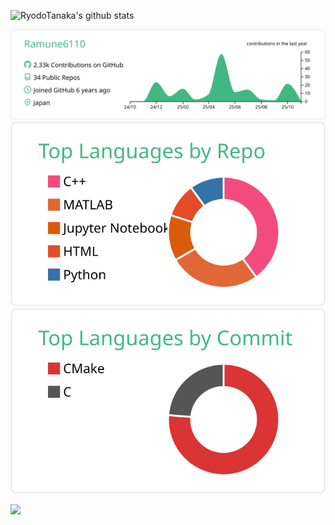 ![RyodoTanaka's github stats](https://github-readme-stats.vercel.app/api?username=Ramune6110)

<!--- 🔭 I’m currently working on ... -->
<!---- 🌱 I’m currently learning ...
  - Control Engineering
  - Machine Learning
  - Nonlinear Kalman Filter
  - Motion Planning
  - ROS-->
<!--- - 👯 I’m looking to collaborate on ...
- 🤔 I’m looking for help with ...
- 💬 Ask me about ...
- 📫 How to reach me: ...
- 😄 Pronouns: ... -->
<!--- ⚡ Fun fact: ...
  - Robotics
  - Autonomous Driving System-->

[![](https://raw.githubusercontent.com/Ramune6110/Ramune6110/master/profile-summary-card-output/vue/0-profile-details.svg)](https://github.com/vn7n24fzkq/github-profile-summary-cards)
[![](https://raw.githubusercontent.com/Ramune6110/Ramune6110/master/profile-summary-card-output/vue/1-repos-per-language.svg)](https://github.com/vn7n24fzkq/github-profile-summary-cards)
[![](https://raw.githubusercontent.com/Ramune6110/Ramune6110/master/profile-summary-card-output/vue/2-most-commit-language.svg)](https://github.com/vn7n24fzkq/github-profile-summary-cards)

![](https://komarev.com/ghpvc/?username=Ramune6110&color=green)
